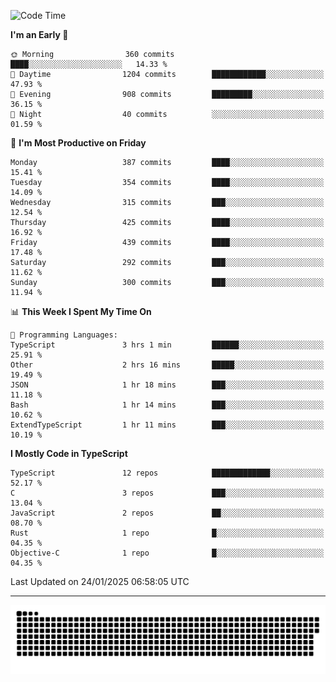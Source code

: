 <!--
<picture>
  <source
    srcset="https://github-readme-stats.vercel.app/api?username=kevinxft&show_icons=true&theme=dark"
    media="(prefers-color-scheme: dark)"
  />
  <source
    srcset="https://github-readme-stats.vercel.app/api?username=kevinxft&show_icons=true"
    media="(prefers-color-scheme: light), (prefers-color-scheme: no-preference)"
  />
  <img src="https://github-readme-stats.vercel.app/api?username=kevinxft&show_icons=true" />
</picture>
-->

<!--START_SECTION:waka-->
![Code Time](http://img.shields.io/badge/Code%20Time-3%2C050%20hrs%2010%20mins-blue)

**I'm an Early 🐤** 

```text
🌞 Morning                360 commits         ████░░░░░░░░░░░░░░░░░░░░░   14.33 % 
🌆 Daytime                1204 commits        ████████████░░░░░░░░░░░░░   47.93 % 
🌃 Evening                908 commits         █████████░░░░░░░░░░░░░░░░   36.15 % 
🌙 Night                  40 commits          ░░░░░░░░░░░░░░░░░░░░░░░░░   01.59 % 
```
📅 **I'm Most Productive on Friday** 

```text
Monday                   387 commits         ████░░░░░░░░░░░░░░░░░░░░░   15.41 % 
Tuesday                  354 commits         ████░░░░░░░░░░░░░░░░░░░░░   14.09 % 
Wednesday                315 commits         ███░░░░░░░░░░░░░░░░░░░░░░   12.54 % 
Thursday                 425 commits         ████░░░░░░░░░░░░░░░░░░░░░   16.92 % 
Friday                   439 commits         ████░░░░░░░░░░░░░░░░░░░░░   17.48 % 
Saturday                 292 commits         ███░░░░░░░░░░░░░░░░░░░░░░   11.62 % 
Sunday                   300 commits         ███░░░░░░░░░░░░░░░░░░░░░░   11.94 % 
```


📊 **This Week I Spent My Time On** 

```text
💬 Programming Languages: 
TypeScript               3 hrs 1 min         ██████░░░░░░░░░░░░░░░░░░░   25.91 % 
Other                    2 hrs 16 mins       █████░░░░░░░░░░░░░░░░░░░░   19.49 % 
JSON                     1 hr 18 mins        ███░░░░░░░░░░░░░░░░░░░░░░   11.18 % 
Bash                     1 hr 14 mins        ███░░░░░░░░░░░░░░░░░░░░░░   10.62 % 
ExtendTypeScript         1 hr 11 mins        ███░░░░░░░░░░░░░░░░░░░░░░   10.19 % 
```

**I Mostly Code in TypeScript** 

```text
TypeScript               12 repos            █████████████░░░░░░░░░░░░   52.17 % 
C                        3 repos             ███░░░░░░░░░░░░░░░░░░░░░░   13.04 % 
JavaScript               2 repos             ██░░░░░░░░░░░░░░░░░░░░░░░   08.70 % 
Rust                     1 repo              █░░░░░░░░░░░░░░░░░░░░░░░░   04.35 % 
Objective-C              1 repo              █░░░░░░░░░░░░░░░░░░░░░░░░   04.35 % 
```




 Last Updated on 24/01/2025 06:58:05 UTC
<!--END_SECTION:waka-->

---

<picture>
  <source media="(prefers-color-scheme: dark)" srcset="https://raw.githubusercontent.com/kevinxft/kevinxft/output/github-contribution-grid-snake-dark.svg">
  <source media="(prefers-color-scheme: light)" srcset="https://raw.githubusercontent.com/kevinxft/kevinxft/output/github-contribution-grid-snake.svg">
  <img alt="github contribution grid snake animation" src="https://raw.githubusercontent.com/kevinxft/kevinxft/output/github-contribution-grid-snake.svg">
</picture>
